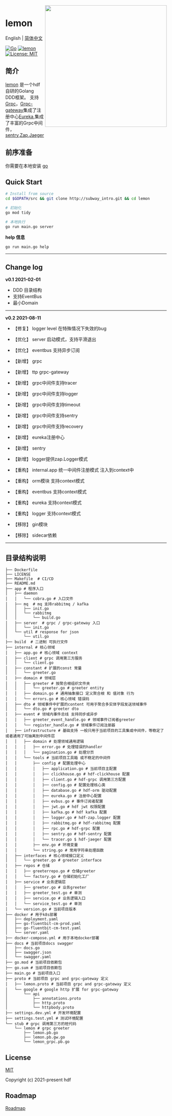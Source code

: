 
<img align="right" width="380"  src="./docs/lemon.jpeg">

# lemon

English | [简体中文](README.md)

[![Go](https://img.shields.io/badge/go-1.16.3-green)](https://github.com/golang/go)
[![lemon](https://img.shields.io/badge/lemon-v0.2-blue)](http://subway_intro)
[![License: MIT](https://img.shields.io/badge/License-MIT-yellow.svg)](http://subway_intro/blob/main/LICENSE)


## 简介

[lemon](http://subway_intro) 是一个hdf自研的Golang DDD框架。
支持[Grpc](https://github.com/grpc/grpc)，[Grpc-gateway](https://github.com/grpc-ecosystem/grpc-gateway)集成了注册中心[Eureka](https://github.com/Netflix/eureka),集成了丰富的Grpc中间件，[sentry](https://github.com/getsentry/sentry),[Zap](https://github.com/uber-go/zap),[Jaeger](https://github.com/jaegertracing/jaeger)

## 前序准备

你需要在本地安装 [go](https://github.com/golang/go) 

## Quick Start

```bash
# Install from source
cd $GOPATH/src && git clone http://subway_intro.git && cd lemon

# 初始化
go mod tidy

# 本地执行
go run main.go server

```
**help 信息**
```
go run main.go help

```
---

## Change log
**v0.1 2021-02-01**
 - DDD 目录结构
 - 支持EventBus
 - 最小Domain

---

**v0.2 2021-08-11**
- 【修复】 logger level 在特殊情况下失效的bug

- 【优化】 server 启动模式，支持平滑退出
- 【优化】 eventbus 支持异步订阅

- 【新增】 grpc
- 【新增】 ttp grpc-gateway
- 【新增】 grpc中间件支持tracer
- 【新增】 grpc中间件支持logger
- 【新增】 grpc中间件支持timeout
- 【新增】 grpc中间件支持sentry
- 【新增】 grpc中间件支持recovery
- 【新增】 eureka注册中心
- 【新增】 sentry
- 【新增】 logger提供zap.Logger模式

- 【重构】 internal.app 统一中间件注册模式 注入到context中
- 【重构】 orm模块 支持context模式
- 【重构】 eventbus 支持context模式
- 【重构】 eureka 支持context模式
- 【重构】 logger 支持context模式

- 【移除】 gin模块
- 【移除】 sidecar依赖

---

## 目录结构说明
```
├── Dockerfile
├── LICENSE
├── Makefile  # CI/CD
├── README.md
├── app # 程序入口
│   ├── daemon
│   │   └── cobra.go # 入口文件
│   ├── mq  # mq 支持rabbitmq / kafka
│   │   ├── init.go
│   │   └── rabbitmq
│   │       └── build.go
│   ├── server  # grpc / grpc-gateway 入口
│   │   └── init.go
│   └── util # response for json
│       └── util.go
├── build  # 二进制 可执行文件
├── internal # 核心领域
│   ├── app.go # 核心领域 context
│   ├── client # grpc 调用第三方服务
│   │   └── client.go
│   ├── constant # 扩展的const 常量
│   │   └── greeter.go
│   ├── domain # 领域层
│   │   ├── greeter # 按聚合根组织文件夹
│   │   │   └── greeter.go # greeter entity
│   │   ├── domain.go # 通用抽象接口 定义聚合根 和 值对象 行为
│   │   └── errors.go # 核心领域 错误码
│   ├── dto # 领域事件中扩展的content 可用于聚合多实体字段发送领域事件
│   │   └── dto.go # greeter dto
│   ├── event # 领域内事件总线 支持同步或异步
│   │   ├── greeter_event_handle.go # 领域事件订阅者greeter
│   │   └── register_handle.go # 领域事件订阅注册器
│   ├── infrastructure # 基础支持 一般只用于当前项目的工具集或中间件，等稳定了或者通用了可抽离到中间件层
│   │   ├── domain # 处理领域通用逻辑
│   │   │   ├── error.go # 处理错误的handler
│   │   │   └── pagination.go # 处理分页
│   │   └── tools # 当前项目工具箱 或不稳定的中间件
│   │       ├── config # 配置处理中心
│   │       │   ├── application.go # 当前项目主配置
│   │       │   ├── clickhouse.go # hdf-clickhouse 配置
│   │       │   ├── client.go # hdf-grpc 调用第三方配置
│   │       │   ├── config.go # 配置处理核心类
│   │       │   ├── database.go # hdf-orm 驱动配置
│   │       │   ├── eureka.go # 注册中心配置
│   │       │   ├── evbus.go # 事件订阅者配置
│   │       │   ├── jwt.go # hdf jwt 权限配置
│   │       │   ├── kafka.go # hdf kafka 配置
│   │       │   ├── logger.go # hdf-zap.logger 配置
│   │       │   ├── rabbitmq.go # hdf-rabbitmq 配置
│   │       │   ├── rpc.go # hdf-grpc 配置
│   │       │   ├── sentry.go # hdf-sentry 配置
│   │       │   └── tracer.go $ hdf-jaeger 配置
│   │       ├── env.go # 环境变量
│   │       └── string.go # 常用字符串处理函数
│   ├── interfaces # 核心领域接口定义
│   │   └── greeter.go # greeter interface
│   ├── repos # 仓储
│   │   ├── greeterrepo.go # 仓储greeter
│   │   └── factory.go # 仓储初始化工厂
│   ├── service # 业务逻辑层
│   │   ├── greeter.go # 业务greeter
│   │   ├── greeter_test.go # 单测
│   │   ├── service.go # 业务逻辑入口
│   │   └── service_test.go # 单测
│   └── version.go # 当前项目版本
├── docker # 用于k8s部署
│   ├── deployment.yaml
│   ├── go-fluentbit-cm-prod.yaml
│   ├── go-fluentbit-cm-test.yaml
│   └── server.yaml
├── docker-compose.yml # 用于本地docker部署
├── docs # 当前项目docs swagger
│   ├── docs.go
│   ├── swagger.json
│   └── swagger.yaml
├── go.mod # 当前项目依赖包
├── go.sum # 当前项目依赖包
├── main.go # 当前项目入口
├── proto # 当前项目 grpc and grpc-gateway 定义
│   ├── lemon.proto # 当前项目 grpc and grpc-gateway 定义
│   └── google # google http 扩展 for grpc-gateway
│       └── api
│           ├── annotations.proto
│           ├── http.proto
│           └── httpbody.proto
├── settings.dev.yml # 开发环境配置
├── settings.test.yml # 测试环境配置
└── stub # grpc 调用第三方的桩代码
    └── lemon # grpc greeter
        ├── lemon.pb.go
        ├── lemon.pb.gw.go
        └── lemon_grpc.pb.go
```

## License

[MIT](http://subway_intro/blob/main/LICENSE)

Copyright (c) 2021-present hdf

## Roadmap
[Roadmap](./roadmap.md)


